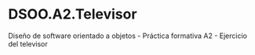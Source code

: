 # DSOO.A2.Televisor
Diseño de software orientado a objetos -  Práctica formativa A2 - Ejercicio del televisor
